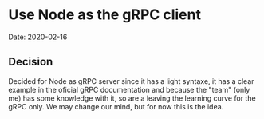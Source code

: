 # Use Node as the gRPC client

Date: 2020-02-16
​
## Decision

Decided for Node as gRPC server since it has a light syntaxe, 
it has a clear example in the oficial gRPC documentation 
and because the "team" (only me) has some knowledge with it, 
so are a leaving the learning curve for the gRPC only. 
We may change our mind, but for now this is the idea.